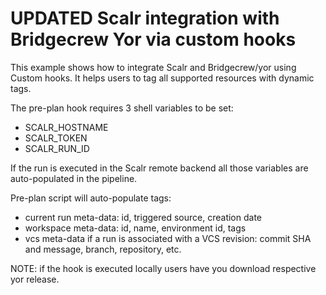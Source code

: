 # UPDATED Scalr integration with Bridgecrew Yor via custom hooks

This example shows how to integrate Scalr and Bridgecrew/yor using Custom hooks. 
It helps users to tag all supported resources with dynamic tags. 

The pre-plan hook requires 3 shell variables to be set:

* SCALR_HOSTNAME
* SCALR_TOKEN
* SCALR_RUN_ID

If the run is executed in the Scalr remote backend all those variables are auto-populated in the pipeline.

Pre-plan script will auto-populate tags:

* current run meta-data: id, triggered source, creation date
* workspace meta-data: id, name, environment id, tags
* vcs meta-data if a run is associated with a VCS revision: commit SHA and message, branch, repository, etc.

NOTE: if the hook is executed locally users have you download respective yor release. 
